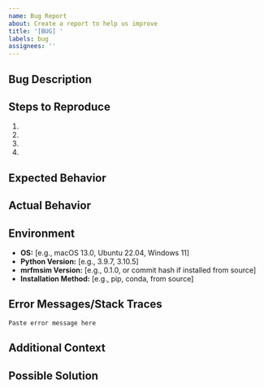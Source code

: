 ```yaml
---
name: Bug Report
about: Create a report to help us improve
title: '[BUG] '
labels: bug
assignees: ''
---
```


## Bug Description

<!-- A clear and concise description of what the bug is -->

## Steps to Reproduce

<!-- Detailed steps to reproduce the behavior -->

1. 
2. 
3. 
4. 

## Expected Behavior

<!-- A clear and concise description of what you expected to happen -->

## Actual Behavior

<!-- A clear and concise description of what actually happened -->

## Environment

<!-- Please complete the following information -->

- **OS:** [e.g., macOS 13.0, Ubuntu 22.04, Windows 11]
- **Python Version:** [e.g., 3.9.7, 3.10.5]
- **mrfmsim Version:** [e.g., 0.1.0, or commit hash if installed from source]
- **Installation Method:** [e.g., pip, conda, from source]

## Error Messages/Stack Traces

<!-- If applicable, paste any error messages or stack traces here -->

```
Paste error message here
```

## Additional Context

<!-- Add any other context about the problem here, such as:
- Does this happen consistently or intermittently?
- Did this work in a previous version?
- Any recent changes to your environment?
-->

## Possible Solution

<!-- If you have suggestions on how to fix the bug, please share them here -->

